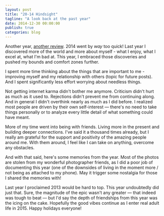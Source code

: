 ```yaml
---
layout: post
title: "20-14 Hindsight"
tagline: "A look back at the past year"
date: 2014-12-30 00:00:00
publish: true
categories: blog
---
```


<link rel="stylesheet" href="/css/hindsight.css">

Another year, [another review](/post/20-13-hindsight). 2014 went by _way_ too 
quick! Last year I discovered more of the world and more about myself - what I 
enjoy, what I excel at, what I'm bad at. This year, I embraced those discoveries 
and pushed my bounds and comfort zones further.

I spent more time thinking about the things that are important to me - improving 
myself and my relationship with others (topic for future posts). And I spent 
significantly less effort worrying about needless things.

Not getting internet karma didn't bother me anymore. Criticism didn't hurt as 
much as it used to. Rejections didn't prevent me from continuing along. And in 
general I didn't overthink nearly as much as I did before. I realized most 
people are driven by their own self-interest &mdash; there's no need to take 
things personally or to analyze every little detail of what something could have 
meant.

More of my time went into being with friends. Living more in the present and 
building deeper connections. I've said it a thousand times already, but I really 
am grateful for the support and positivity of the amazing people around me. With 
them around, I feel like I can take on anything, overcome any obstacles.

And with that said, here's some memories from the year. Most of the photos are 
stolen from my wonderful photographer friends, as I did a poor job of 
documenting this year (one of the downsides of living in the moment more / not 
being as attached to my phone). May it trigger some nostalgia for those I shared 
the memories with!

<div id="collage-container">
</div>

Last year I proclaimed 2013 would be hard to top. This year undoubtedly did just 
that. Sure, the magnitude of the epic wasn't any greater &mdash; that indeed was 
tough to beat &mdash; but I'd say the depth of friendships from this year was 
the icing on the cake. Hopefully the good vibes continue as I enter real adult 
life in 2015. Happy holidays everyone!

<script 
src="http://ajax.googleapis.com/ajax/libs/jquery/1.7.2/jquery.min.js"></script>
<script>window.jQuery || document.write('<script src="/js/jquery-1.7.2.min.js"><\/script>')</script>
<script type="text/javascript" src="//cdnjs.cloudflare.com/ajax/libs/masonry/3.1.2/masonry.pkgd.min.js"></script>
<script>window.Masonry || document.write('script src="/js/masonry.min.js"><\/script>')</script>
<script type="text/javascript" src="//cdn.jsdelivr.net/jquery.lazyload/1.9.1/jquery.lazyload.min.js"></script>
<script>jQuery().lazyload || document.write('<script src="/js/jquery.lazyload.min.js"><\/script>')</script>
<script type="text/javascript" src="/js/hindsight-2-data.js"></script>
<script type="text/javascript" src="/js/hindsight.js"></script>
